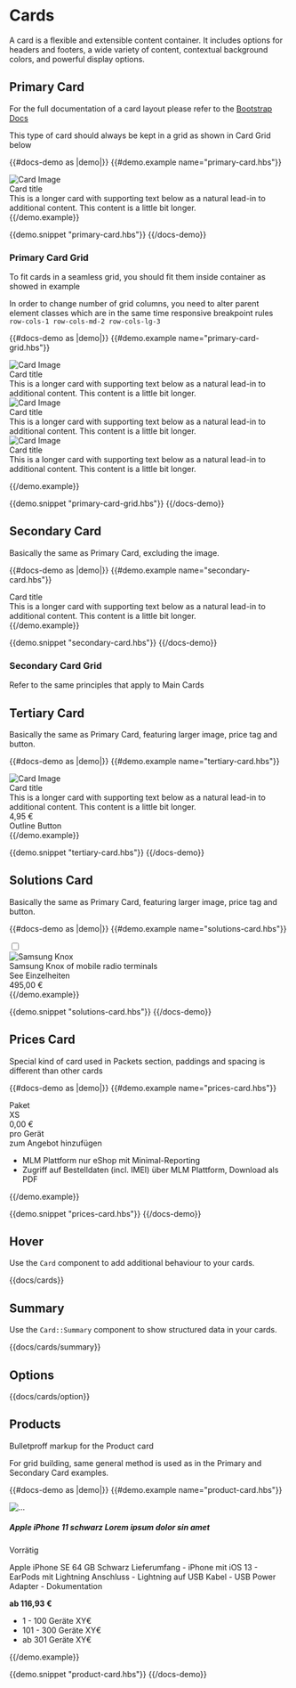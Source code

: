 # Cards

A card is a flexible and extensible content container. It includes options for headers and footers, a wide variety of content,
contextual background colors, and powerful display options.

## Primary Card

For the full documentation of a card layout please refer to the [Bootstrap Docs](https://getbootstrap.com/docs/4.5/components/card/)

This type of card should always be kept in a grid as shown in Card Grid below

{{#docs-demo as |demo|}}
  {{#demo.example name="primary-card.hbs"}}
  <div class="col mb-4">
    <div class="card card-primary card-hover">
      <div class="card-body">
        <div class="card-image">
          <img src="https://dummyimage.com/48x48/7c7c7c/ffffff.png" alt="Card Image">
        </div>
        <div class="card-title">Card title</div>
        <div class="card-text">This is a longer card with supporting text below as a natural lead-in to additional content. This content is a little bit longer.</div>
      </div>
    </div>
  </div>
  {{/demo.example}}

  {{demo.snippet "primary-card.hbs"}}
{{/docs-demo}}

### Primary Card Grid

To fit cards in a seamless grid, you should fit them inside container as showed in example

In order to change number of grid columns, you need to alter parent element classes which are in the same time responsive breakpoint rules <code>row-cols-1 row-cols-md-2 row-cols-lg-3</code>


{{#docs-demo as |demo|}}
  {{#demo.example name="primary-card-grid.hbs"}}
  <div class="row row-cols-1 row-cols-md-2 row-cols-lg-3">
    <div class="col mb-4">
      <div class="card card-primary card-hover">
        <div class="card-body">
          <div class="card-image">
            <img src="https://dummyimage.com/48x48/7c7c7c/ffffff.png" alt="Card Image">
          </div>
          <div class="card-title">Card title</div>
          <div class="card-text">This is a longer card with supporting text below as a natural lead-in to additional content. This content is a little bit longer.</div>                
        </div>
      </div>
    </div>
    <div class="col mb-4">
      <div class="card card-primary card-hover">
        <div class="card-body">
          <div class="card-image">
            <img src="https://dummyimage.com/48x48/7c7c7c/ffffff.png" alt="Card Image">
          </div>
          <div class="card-title">Card title</div>
          <div class="card-text">This is a longer card with supporting text below as a natural lead-in to additional content. This content is a little bit longer.</div>                
        </div>
      </div>
    </div>
    <div class="col mb-4">
      <div class="card card-primary card-hover">
        <div class="card-body">
          <div class="card-image">
            <img src="https://dummyimage.com/48x48/7c7c7c/ffffff.png" alt="Card Image">
          </div>
          <div class="card-title">Card title</div>
          <div class="card-text">This is a longer card with supporting text below as a natural lead-in to additional content. This content is a little bit longer.</div>                
        </div>
      </div>
    </div>    
  </div>
  
  {{/demo.example}}

  {{demo.snippet "primary-card-grid.hbs"}}
{{/docs-demo}}

## Secondary Card

Basically the same as Primary Card, excluding the image. 

{{#docs-demo as |demo|}}
  {{#demo.example name="secondary-card.hbs"}}
  <div class="col mb-4">
    <div class="card card-secondary card-hover">
      <div class="card-body">
        <div class="card-title">Card title</div>
        <div class="card-text">This is a longer card with supporting text below as a natural lead-in to additional content. This content is a little bit longer.</div>
      </div>
    </div>
  </div>
  {{/demo.example}}

  {{demo.snippet "secondary-card.hbs"}}
{{/docs-demo}}

### Secondary Card Grid

Refer to the same principles that apply to Main Cards

## Tertiary Card

Basically the same as Primary Card, featuring larger image, price tag and button. 

{{#docs-demo as |demo|}}
  {{#demo.example name="tertiary-card.hbs"}}
  <div class="col mb-4">
    <div class="card card-tertiary card-hover">
      <div class="card-body">
        <div class="card-image">
          <img src="https://dummyimage.com/120x120/7c7c7c/ffffff.png" alt="Card Image">
        </div>
        <div class="card-title">Card title</div>
        <div class="card-text">This is a longer card with supporting text below as a natural lead-in to additional content. This content is a little bit longer.</div>
        <div class="price">4,95 €</div>
        <BsButton @type="outline">
          Outline Button
        </BsButton>
      </div>
    </div>
  </div>
  {{/demo.example}}

  {{demo.snippet "tertiary-card.hbs"}}
{{/docs-demo}}

## Solutions Card

Basically the same as Primary Card, featuring larger image, price tag and button. 

{{#docs-demo as |demo|}}
  {{#demo.example name="solutions-card.hbs"}}
  <div class="col-12 offset-0 col-lg-8 offset-lg-2">
    <div class="card card-solutions card-hover">
      <div class="row card-body">          
        <div class="col-3 col-md-2 col-lg-1">
          <div class="custom-control custom-checkbox">
            <input type="checkbox" class="custom-control-input" id="customCheck" name="example1">
            <label class="custom-control-label" for="customCheck"></label>
          </div>
        </div>          
        <div class="card-image d-none d-lg-block col-lg-3 col-xl-2">
          <img src="/pictograms/solutions/samsung-knox.png" alt="Samsung Knox">
        </div>          
        <div class="col-9 col-md-7 col-lg-5 col-xl-6">
          <div class="card-title">Samsung Knox of mobile radio terminals</div>
          <LinkTo @route="examples.offer-config-wizard-step-03-accessories-details">See Einzelheiten</LinkTo>
        </div>          
        <div class="price col-9 offset-3 offset-md-0 col-md-3 col-lg-3">
          495,00 €
        </div>
      </div>
    </div>
  </div>
  {{/demo.example}}

  {{demo.snippet "solutions-card.hbs"}}
{{/docs-demo}}


##  Prices Card

Special kind of card used in Packets section, paddings and spacing is different than other cards

{{#docs-demo as |demo|}}
  {{#demo.example name="prices-card.hbs"}}
  <div class="col mb-4">
    <div class="card card-prices">
      <div class="card-header">
        <label>Paket</label>
        <div class="package-size">XS</div>
        <div class="price">0,00 €</div>
        <label>pro Gerät</label>
      </div>
      <LinkTo @route="examples.dashboard" class="btn btn-primary rounded-0">
        zum Angebot hinzufügen
      </LinkTo>
      <div class="card-body">
        <ul class="list-checkmark">
          <li>MLM Plattform nur eShop mit Minimal-Reporting</li>
          <li>Zugriff auf Bestelldaten (incl. IMEI) über MLM Plattform, Download als PDF</li>
        </ul>
      </div>
    </div>
  </div>
  {{/demo.example}}

  {{demo.snippet "prices-card.hbs"}}
{{/docs-demo}}

## Hover

Use the `Card` component to add additional behaviour to your cards.

{{docs/cards}}

## Summary

Use the `Card::Summary` component to show structured data in your cards.

{{docs/cards/summary}}

## Options

{{docs/cards/option}}

## Products

Bulletproff markup for the Product card

For grid building, same general method is used as in the Primary and Secondary Card examples.

{{#docs-demo as |demo|}}
  {{#demo.example name="product-card.hbs"}}
  <div class="card card-product card-hover">
    <div class="card-body">
      <div class="row">
        <!-- Card Product Image -->
        <div class="card-product-image col-lg-5 col-md-5 col-sm-12 mb-lg-0 mb-md-0 mb-sm-4">
          <img class="img-fluid" src="https://www.telekom.de/resources/images/480464/apple-iphone-11-gruen-vorne.png" alt="...">
        </div>
        <!-- Card Product Body-->
        <div class="card-product-body col-lg-7 col-md-7 col-sm-12">
          <!-- Title -->
          <h5 class="card-title">Apple iPhone 11 schwarz Lorem ipsum dolor sin amet</h5>
          <!-- Availability -->
          <div class="card-availability">
            <i class="ebf ebf-check-mark-circle-full text-success"></i>
            <p>Vorrätig</p>
          </div>
          <!-- Descripion -->
          <p class="card-text">Apple iPhone SE 64 GB Schwarz Lieferumfang - iPhone mit iOS 13 - EarPods mit Lightning Anschluss - Lightning auf USB Kabel - USB Power Adapter - Dokumentation</p>
          <!-- Price -->
          <div class="card-price">
            <strong class="price">ab 116,93 €</strong>
            <i class="ebf ebf-info popover-trigger">
            </i>
          </div>
        </div>
      </div>
    </div>
  </div>
  <BsPopover @title="Mengenabhängige Preisstaffel:" @triggerElement=".popover-trigger" @triggerEvents="hover">
    <ul class="list-square-popover">
      <li>1 - 100 Geräte XY€</li>
      <li>101 - 300 Geräte XY€</li>
      <li>ab 301 Geräte XY€ </li>
    </ul>
  </BsPopover>
  {{/demo.example}}

  {{demo.snippet "product-card.hbs"}}
{{/docs-demo}}
